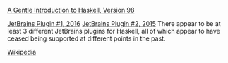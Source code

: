 [A Gentle Introduction to Haskell, Version 98](https://www.haskell.org/tutorial/functions.html)

[JetBrains Plugin #1, 2016](https://plugins.jetbrains.com/plugin/8268)
[JetBrains Plugin #2, 2015](https://plugins.jetbrains.com/plugin/7453)
There appear to be at least 3 different JetBrains plugins for Haskell, all of which appear to have ceased being supported at different points in the past.

[Wikipedia](https://en.wikipedia.org/wiki/Haskell_(programming_language))